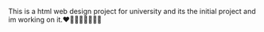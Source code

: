 This is a html web design project for university and its the initial project and im working on it.❤🧡💛💚💙💜🤎🖤
